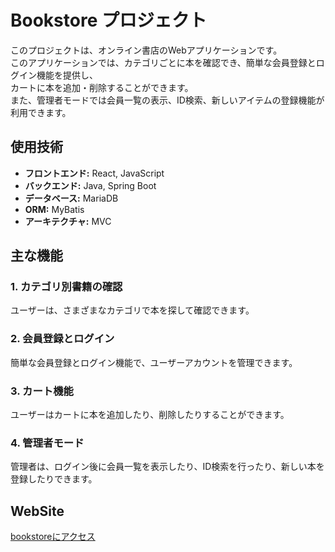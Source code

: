 # Bookstore プロジェクト

このプロジェクトは、オンライン書店のWebアプリケーションです。<br/>
このアプリケーションでは、カテゴリごとに本を確認でき、簡単な会員登録とログイン機能を提供し、<br/>
カートに本を追加・削除することができます。<br/>
また、管理者モードでは会員一覧の表示、ID検索、新しいアイテムの登録機能が利用できます。

## 使用技術

- **フロントエンド:** React, JavaScript
- **バックエンド:** Java, Spring Boot
- **データベース:** MariaDB
- **ORM:** MyBatis
- **アーキテクチャ:** MVC

## 主な機能

### 1. カテゴリ別書籍の確認
ユーザーは、さまざまなカテゴリで本を探して確認できます。

### 2. 会員登録とログイン
簡単な会員登録とログイン機能で、ユーザーアカウントを管理できます。

### 3. カート機能
ユーザーはカートに本を追加したり、削除したりすることができます。

### 4. 管理者モード
管理者は、ログイン後に会員一覧を表示したり、ID検索を行ったり、新しい本を登録したりできます。


## WebSite

[bookstoreにアクセス](https://www.hyoni.click/)

